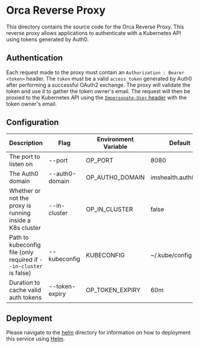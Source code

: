# Orca Reverse Proxy
This directory contains the source code for the Orca Reverse Proxy.
This reverse proxy allows applications to authenticate with a Kubernetes API using tokens generated by Auth0.  

## Authentication
Each request made to the proxy must contain an `Authorization : Bearer <token>` header.
The `token` must be a valid `access_token` generated by Auth0 after performing a successful OAuth2 exchange. 
The proxy will validate the token and use it to gather the token owner's email. 
The request will then be proxied to the Kubernetes API using the [`Impersonate-User` header](https://kubernetes.io/docs/reference/access-authn-authz/authentication/#user-impersonation) with the token owner's email. 

## Configuration

| Description                                                          | Flag           | Environment Variable | Default             |
|----------------------------------------------------------------------|----------------|----------------------|---------------------|
| The port to listen on                                                | --port         | OP_PORT              | 8080                |
| The Auth0 domain                                                     | --auth0-domain | OP_AUTH0_DOMAIN      | imshealth.auth0.com |
| Whether or not the proxy is running inside a K8s cluster             | --in-cluster   | OP_IN_CLUSTER        | false               |
| Path to kubeconfig file (only required if `--in-cluster` is false)   | --kubeconfig   | KUBECONFIG           | ~/.kube/config      |
| Duration to cache valid auth tokens                                  | --token-expiry | OP_TOKEN_EXPIRY      | 60m                 |

## Deployment
Please navigate to the [helm](/helm) directory for information on how to deployment this service using [Helm](https://helm.sh/). 
